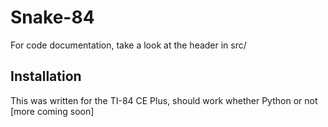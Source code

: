 # Snake-84

For code documentation, take a look at the header in src/

## Installation
This was written for the TI-84 CE Plus, should work whether Python or not
\[more coming soon\]
